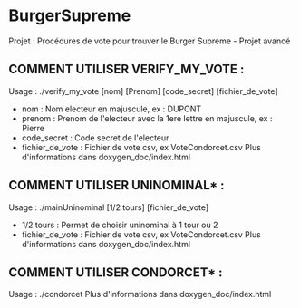 # BurgerSupreme
Projet : Procédures de vote pour trouver le Burger Supreme - Projet avancé


## COMMENT UTILISER VERIFY_MY_VOTE :

Usage : ./verify_my_vote [nom] [Prenom] [code_secret] [fichier_de_vote]

- nom : Nom electeur en majuscule, ex : DUPONT
- prenom : Prenom de l'electeur avec la 1ere lettre en majuscule, ex : Pierre
- code_secret : Code secret de l'electeur
- fichier_de_vote : Fichier de vote csv, ex VoteCondorcet.csv
Plus d'informations dans doxygen_doc/index.html

## COMMENT UTILISER UNINOMINAL* :

Usage : ./mainUninominal [1/2 tours] [fichier_de_vote]

- 1/2 tours : Permet de choisir uninominal à 1 tour ou 2
- fichier_de_vote : Fichier de vote csv, ex VoteCondorcet.csv
Plus d'informations dans doxygen_doc/index.html

## COMMENT UTILISER CONDORCET* :

Usage : ./condorcet
Plus d'informations dans doxygen_doc/index.html

